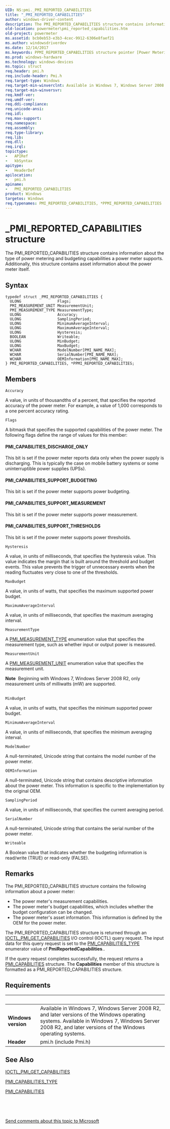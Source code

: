 ```yaml
---
UID: NS:pmi._PMI_REPORTED_CAPABILITIES
title: "_PMI_REPORTED_CAPABILITIES"
author: windows-driver-content
description: The PMI_REPORTED_CAPABILITIES structure contains information about the type of power metering and budgeting capabilities a power meter supports. Additionally, this structure contains asset information about the power meter itself.
old-location: powermeter\pmi_reported_capabilities.htm
old-project: powermeter
ms.assetid: bcb0eb53-e3b3-4cec-9912-6306e8faef21
ms.author: windowsdriverdev
ms.date: 12/14/2017
ms.keywords: PPMI_REPORTED_CAPABILITIES structure pointer [Power Metering and Budgeting Devices], PPMI_REPORTED_CAPABILITIES, PowerMeterRef_9c4ec041-69a6-4397-8620-93b17615f084.xml, pmi/PPMI_REPORTED_CAPABILITIES, PMI_REPORTED_CAPABILITIES structure [Power Metering and Budgeting Devices], PMI_REPORTED_CAPABILITIES, *PPMI_REPORTED_CAPABILITIES, powermeter.pmi_reported_capabilities, _PMI_REPORTED_CAPABILITIES, pmi/PMI_REPORTED_CAPABILITIES
ms.prod: windows-hardware
ms.technology: windows-devices
ms.topic: struct
req.header: pmi.h
req.include-header: Pmi.h
req.target-type: Windows
req.target-min-winverclnt: Available in Windows 7, Windows Server 2008 R2, and later versions of the Windows operating systems.
req.target-min-winversvr: 
req.kmdf-ver: 
req.umdf-ver: 
req.ddi-compliance: 
req.unicode-ansi: 
req.idl: 
req.max-support: 
req.namespace: 
req.assembly: 
req.type-library: 
req.lib: 
req.dll: 
req.irql: 
topictype:
-	APIRef
-	kbSyntax
apitype:
-	HeaderDef
apilocation:
-	pmi.h
apiname:
-	PMI_REPORTED_CAPABILITIES
product: Windows
targetos: Windows
req.typenames: PMI_REPORTED_CAPABILITIES, *PPMI_REPORTED_CAPABILITIES
---
```


# _PMI_REPORTED_CAPABILITIES structure
The PMI_REPORTED_CAPABILITIES structure contains information about the type of power metering and budgeting capabilities a power meter supports. Additionally, this structure contains asset information about the power meter itself.

## Syntax
````
typedef struct _PMI_REPORTED_CAPABILITIES {
  ULONG                Flags;
  PMI_MEASUREMENT_UNIT MeasurementUnit;
  PMI_MEASUREMENT_TYPE MeasurementType;
  ULONG                Accuracy;
  ULONG                SamplingPeriod;
  ULONG                MinimumAverageInterval;
  ULONG                MaximumAverageInterval;
  ULONG                Hysteresis;
  BOOLEAN              Writeable;
  ULONG                MinBudget;
  ULONG                MaxBudget;
  WCHAR                ModelNumber[PMI_NAME_MAX];
  WCHAR                SerialNumber[PMI_NAME_MAX];
  WCHAR                OEMInformation[PMI_NAME_MAX];
} PMI_REPORTED_CAPABILITIES, *PPMI_REPORTED_CAPABILITIES;
````

## Members


`Accuracy`

A value, in units of thousandths of a percent, that specifies the reported accuracy of the power meter. For example, a value of 1,000 corresponds to a one percent accuracy rating.

`Flags`

A bitmask that specifies the supported capabilities of the power meter. The following flags define the range of values for this member:




#### PMI_CAPABILITIES_DISCHARGE_ONLY

This bit is set if the power meter reports data only when the power supply is discharging. This is typically the case on mobile battery systems or some uninterruptible power supplies (UPSs).


#### PMI_CAPABILITIES_SUPPORT_BUDGETING

This bit is set if the power meter supports power budgeting.


#### PMI_CAPABILITIES_SUPPORT_MEASUREMENT

This bit is set if the power meter supports power measurement.


#### PMI_CAPABILITIES_SUPPORT_THRESHOLDS

This bit is set if the power meter supports power thresholds.

`Hysteresis`

A value, in units of milliseconds, that specifies the hysteresis value. This value indicates the margin that is built around the threshold and budget events. This value prevents the trigger of unnecessary events when the reading fluctuates very close to one of the thresholds.

`MaxBudget`

A value, in units of watts, that specifies the maximum supported power budget.

`MaximumAverageInterval`

A value, in units of milliseconds, that specifies the maximum averaging interval.

`MeasurementType`

A <a href="..\pmi\ne-pmi-pmi_measurement_type.md">PMI_MEASUREMENT_TYPE</a> enumeration value that specifies the measurement type, such as whether input or output power is measured.

`MeasurementUnit`

A <a href="..\pmi\ne-pmi-pmi_measurement_unit.md">PMI_MEASUREMENT_UNIT</a> enumeration value that specifies the measurement unit. 
<div class="alert"><b>Note</b>  Beginning with Windows 7, Windows Server 2008 R2, only measurement units of milliwatts (mW) are supported.</div><div> </div>

`MinBudget`

A value, in units of watts, that specifies the minimum supported power budget.

`MinimumAverageInterval`

A value, in units of milliseconds, that specifies the minimum averaging interval.

`ModelNumber`

A null-terminated, Unicode string that contains the model number of the power meter.

`OEMInformation`

A null-terminated, Unicode string that contains descriptive information about the power meter. This information is specific to the implementation by the original OEM.

`SamplingPeriod`

A value, in units of milliseconds, that specifies the current averaging period.

`SerialNumber`

A null-terminated, Unicode string that contains the serial number of the power meter.

`Writeable`

A Boolean value that indicates whether the budgeting information is read/write (TRUE) or read-only (FALSE).

## Remarks
The PMI_REPORTED_CAPABILITIES structure contains the following information about a power meter:
<ul>
<li>
The power meter's measurement capabilities.

</li>
<li>
The power meter's budget capabilities, which includes whether the budget configuration can be changed.

</li>
<li>
The power meter's asset information. This information is defined by the OEM for the power meter.

</li>
</ul>The PMI_REPORTED_CAPABILITIES structure is returned through an <a href="..\pmi\ni-pmi-ioctl_pmi_get_capabilities.md">IOCTL_PMI_GET_CAPABILITIES</a> I/O control (IOCTL) query request. The input data for this query request is set to the <a href="..\pmi\ne-pmi-pmi_capabilities_type.md">PMI_CAPABILITIES_TYPE</a> enumerator value of <b>PmiReportedCapabilities</b>..

If the query request completes successfully, the request returns a <a href="..\pmi\ns-pmi-_pmi_capabilities.md">PMI_CAPABILITIES</a> structure. The <b>Capabilities</b> member of this structure is formatted as a PMI_REPORTED_CAPABILITIES structure.

## Requirements
| &nbsp; | &nbsp; |
| ---- |:---- |
| **Windows version** | Available in Windows 7, Windows Server 2008 R2, and later versions of the Windows operating systems. Available in Windows 7, Windows Server 2008 R2, and later versions of the Windows operating systems. |
| **Header** | pmi.h (include Pmi.h) |

## See Also

<a href="..\pmi\ni-pmi-ioctl_pmi_get_capabilities.md">IOCTL_PMI_GET_CAPABILITIES</a>

<a href="..\pmi\ne-pmi-pmi_capabilities_type.md">PMI_CAPABILITIES_TYPE</a>

<a href="..\pmi\ns-pmi-_pmi_capabilities.md">PMI_CAPABILITIES</a>

 

 

<a href="mailto:wsddocfb@microsoft.com?subject=Documentation%20feedback [powermeter\powermeter]:%20PMI_REPORTED_CAPABILITIES structure%20 RELEASE:%20(12/14/2017)&amp;body=%0A%0APRIVACY STATEMENT%0A%0AWe use your feedback to improve the documentation. We don't use your email address for any other purpose, and we'll remove your email address from our system after the issue that you're reporting is fixed. While we're working to fix this issue, we might send you an email message to ask for more info. Later, we might also send you an email message to let you know that we've addressed your feedback.%0A%0AFor more info about Microsoft's privacy policy, see http://privacy.microsoft.com/en-us/default.aspx." title="Send comments about this topic to Microsoft">Send comments about this topic to Microsoft</a>